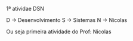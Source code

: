 1ª atividae DSN

D -> Desenvolvimento
S -> Sistemas 
N -> Nicolas 

Ou seja primeira atividade do Prof: Nicolas
